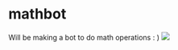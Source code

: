 # mathbot
Will be making a bot to do math operations : )
[![](https://jitpack.io/v/DV8FromTheWorld/JDA.svg)](https://jitpack.io/#DV8FromTheWorld/JDA)
